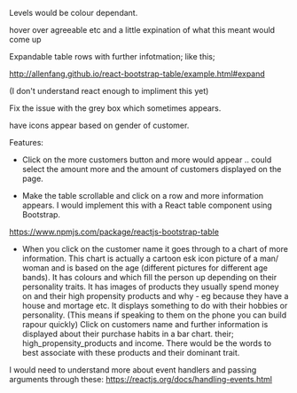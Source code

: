 Levels would be colour dependant.

hover over agreeable etc and a little expination of what this meant would come up





Expandable table rows with further infotmation; like this;

http://allenfang.github.io/react-bootstrap-table/example.html#expand

(I don't understand react enough to impliment this yet)

Fix the issue with the grey box which sometimes appears.


have icons appear based on gender of customer.


Features:

- Click on the more customers button and more would appear .. could select the amount more and the amount of customers displayed on the page.

- Make the table scrollable and click on a row and more information appears. I would implement this with a React table component using Bootstrap.

https://www.npmjs.com/package/reactjs-bootstrap-table

- When you click on the customer name it goes through to a chart of more information.
This chart is actually a cartoon esk  icon picture of a man/ woman and is based on the age (different pictures for different age bands). It has colours and which fill the person up depending on their personality traits. It has images of products they usually spend money on and their high propensity products and why - eg because they have a house and mortage etc. It displays something to do with their hobbies or personality. (This means if speaking to them on the phone you can build rapour quickly)
Click on customers name and further information is displayed about their purchase habits in a bar chart.
their;
high_propensity_products
and
income.
There would be the words to best associate with these products and their dominant trait.

I would need to understand more about event handlers and passing arguments through these:
https://reactjs.org/docs/handling-events.html
